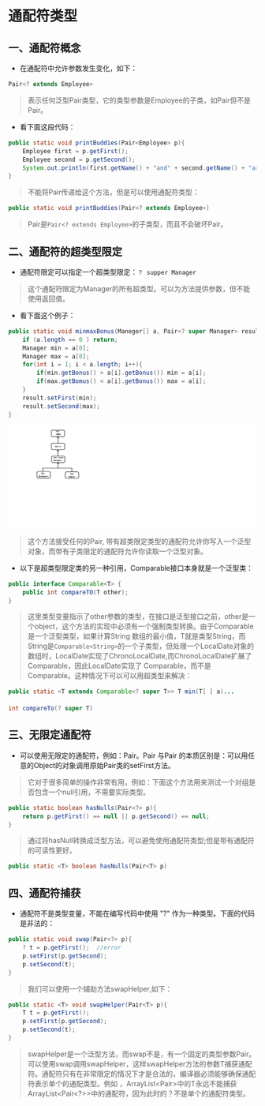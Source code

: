 # 通配符类型

## 一、通配符概念

- 在通配符中允许参数发生变化，如下：

```java
Pair<? extends Employee>
```

> 表示任何泛型Pair类型，它的类型参数是Employee的子类，如Pair<Manager>但不是Pair<String>。

- 看下面这段代码：

```java
public static void printBuddies(Pair<Employee> p){
	Employee first = p.getFirst();
	Employee second = p.getSecond();
	System.out.println(first.getName() + "and" + second.getName() + "are buddies.");
}
```

> 不能将Pair传递给这个方法，但是可以使用通配符类型：

```java
public static void printBuddies(Pair<? extends Employee>)
```

> Pair<Manager>是`Pair<? extends Employee>`的子类型，而且不会破坏Pair<Manager>。



## 二、通配符的超类型限定

- 通配符限定可以指定一个超类型限定：`？ supper Manager`

> 这个通配符限定为Manager的所有超类型。可以为方法提供参数，但不能使用返回值。

- 看下面这个例子：

```java
public static void minmaxBonus(Maneger[] a, Pair<? super Manager> result){
	if (a.length == 0 ) return;
	Manager min = a[0];
	Manager max = a[0];
	for(int i = 1; i < a.length; i++){
		if(min.getBonus() > a[i].getBonus()) min = a[i];
		if(max.getBomus() < a[i].getBonus()) max = a[i];
	}
	result.setFirst(min);
	result.setSecond(max);
}
```
![image](https://github.com/ktf-cool/JavaList/blob/master/images/%E8%B6%85%E9%99%90%E5%AE%9A%E7%B1%BB%E5%9E%8B.png)
> 这个方法接受任何的Pair, 带有超类限定类型的通配符允许你写入一个泛型对象，而带有子类限定的通配符允许你读取一个泛型对象。

- 以下是超类型限定类的另一种引用，Comparable接口本身就是一个泛型类：

```java
public interface Comparable<T> {
	public int compareTO(T other);
}
```

> 这里类型变量指示了other参数的类型，在接口是泛型接口之前，other是一个object，这个方法的实现中必须有一个强制类型转换。由于Comparable是一个泛型类型，如果计算String 数组的最小值，T就是类型String，而String是`Comparable<String>`的一个子类型，但处理一个LocalDate对象的数组时，LocalDate实现了ChronoLocalDate,而ChronoLocalDate扩展了 Comparable<ChronoLocalDate>，因此LocalDate实现了 Comparable<ChronoLocalDate>，而不是 Comparable<LocalDate>。这种情况下可以可以用超类型来解决：

```java
public static <T extends Comparable<? super T>> T min(T[ ] a)...
    
int compareTo(? super T)
```

## 三、无限定通配符

- 可以使用无限定的通配符，例如：Pair<?>。Pair<?> 与Pair 的本质区别是：可以用任意的Object的对象调用原始Pair类的setFirst方法。

> 它对于很多简单的操作非常有用，例如：下面这个方法用来测试一个对组是否包含一个null引用，不需要实际类型。

```java
public static boolean hasNulls(Pair<?> p){
	return p.getFirst() == null || p.getSecond() == null;
}
```

> 通过将hasNull转换成泛型方法，可以避免使用通配符类型;但是带有通配符的可读性更好。

```java
public static <T> boolean hasNulls(Pair<T> p)
```

## 四、通配符捕获

- 通配符不是类型变量，不能在编写代码中使用  "?" 作为一种类型。下面的代码是非法的：

```java
public static void swap(Pair<?> p){
	? t = p.getFirst();  //error
	p.setFirst(p.getSecond);
	p.setSecond(t);
}
```

> 我们可以使用一个辅助方法swapHelper,如下：

```java
public static <T> void swapHelper(Pair<T> p){
	T t = p.getFirst();
	p.setFirst(p.getSecond);
	p.setSecond(t);
}
```

> swapHelper是一个泛型方法，而swap不是，有一个固定的类型参数Pair<T>。可以使用swap调用swapHelper，这样swapHelper方法的参数T捕获通配符。通配符只有在非常限定的情况下才是合法的，编译器必须能够确保通配符表示单个的通配类型。例如 ，ArrayList<Pair<T>>中的T永远不能捕获ArrayList<Pair<?>>中的通配符，因为此时的？不是单个的通配符类型。

